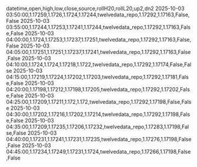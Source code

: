 datetime,open,high,low,close,source,rollH20,rollL20,up2,dn2
2025-10-03 03:50:00,1.17259,1.1726,1.1724,1.17244,twelvedata_repo,1.17292,1.17163,False,False
2025-10-03 03:55:00,1.17244,1.17253,1.17241,1.17244,twelvedata_repo,1.17292,1.17163,False,False
2025-10-03 04:00:00,1.1724,1.17253,1.17237,1.17251,twelvedata_repo,1.17292,1.17163,False,False
2025-10-03 04:05:00,1.17251,1.17251,1.17237,1.17241,twelvedata_repo,1.17292,1.17163,False,False
2025-10-03 04:10:00,1.1724,1.1724,1.17218,1.1722,twelvedata_repo,1.17292,1.17174,False,False
2025-10-03 04:15:00,1.17219,1.17224,1.17202,1.17203,twelvedata_repo,1.17292,1.17181,False,False
2025-10-03 04:20:00,1.17198,1.17212,1.17198,1.17205,twelvedata_repo,1.17292,1.17202,False,False
2025-10-03 04:25:00,1.17209,1.17211,1.172,1.172,twelvedata_repo,1.17292,1.17198,False,False
2025-10-03 04:30:00,1.17202,1.17216,1.17202,1.17214,twelvedata_repo,1.17292,1.17198,False,False
2025-10-03 04:35:00,1.17209,1.17235,1.17206,1.17232,twelvedata_repo,1.17283,1.17198,False,False
2025-10-03 04:40:00,1.17231,1.17241,1.17231,1.17235,twelvedata_repo,1.17276,1.17198,False,False
2025-10-03 04:45:00,1.17234,1.17249,1.17231,1.1724,twelvedata_repo,1.17266,1.17198,False,False
